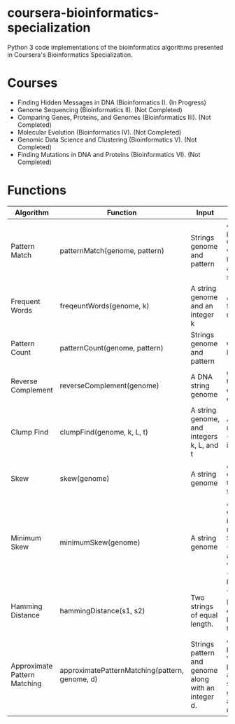 # coursera-bioinformatics-specialization
Python 3 code implementations of the bioinformatics algorithms presented in Coursera's Bioinformatics Specialization.

# Courses
- Finding Hidden Messages in DNA (Bioinformatics I). (In Progress)
- Genome Sequencing (Bioinformatics II). (Not Completed)
- Comparing Genes, Proteins, and Genomes (Bioinformatics III). (Not Completed) 
- Molecular Evolution (Bioinformatics IV). (Not Completed)
- Genomic Data Science and Clustering (Bioinformatics V).  (Not Completed)
- Finding Mutations in DNA and Proteins (Bioinformatics VI). (Not Completed)

# Functions

| Algorithm                    | Function                                       | Input                                               | Output                                                                                                       |
| ---------------------------  | ---------------------------------------------- | --------------------------------------------------- | ------------------------------------------------------------------------------------------------------------ |
| Pattern Match                | patternMatch(genome, pattern)                  | Strings genome and pattern                          | All starting positions in Genome where Pattern appears as a substring                                        |
| Frequent Words               | freqeuntWords(genome, k)                       | A string genome and an integer k                    | All most frequent k-mers in Text                                                                             |
| Pattern Count                | patternCount(genome, pattern)                  | Strings genome and pattern                          | Count(Text, Pattern)                                                                                         |
| Reverse Complement           | reverseComplement(genome)                      | A DNA string genome                                 | genomerc , the reverse complement of genome                                                                  |
| Clump Find                   | clumpFind(genome, k, L, t)                     | A string genome, and integers k, L, and t           | All distinct k-mers forming (L, t)-clumps in Genome.                                                         |
| Skew                         | skew(genome)                                   | A string genome                                     | An array containing the skew from 5' to 3'                                                                   |
| Minimum Skew                 | minimumSkew(genome)                            | A string genome                                     | An array containing all integer(s) i minimizing Skewi (Genome) among all values of i (from 0 to len(Genome)) |
| Hamming Distance             | hammingDistance(s1, s2)                        | Two strings of equal length.                        | The Hamming distance between these strings.                                                                  |
| Approximate Pattern Matching | approximatePatternMatching(pattern, genome, d) | Strings pattern and genome along with an integer d. | All starting positions where pattern appears as a substring of genome with at most d mismatches.               |

